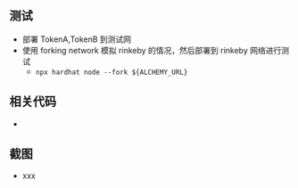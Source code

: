 
## 测试
- 部署 TokenA,TokenB 到测试网
- 使用 forking network 模拟 rinkeby 的情况，然后部署到 rinkeby 网络进行测试
  - `npx hardhat node --fork ${ALCHEMY_URL}`

## 相关代码
- []()

## 截图
- xxx
![]()